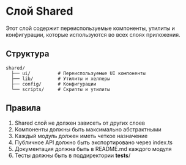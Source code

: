 # Слой Shared

Этот слой содержит переиспользуемые компоненты, утилиты и конфигурации, которые используются во всех слоях приложения.

## Структура

```
shared/
  ├── ui/          # Переиспользуемые UI компоненты
  ├── lib/         # Утилиты и хелперы
  ├── config/      # Конфигурации
  └── scripts/     # Скрипты и утилиты
```

## Правила

1. Shared слой не должен зависеть от других слоев
2. Компоненты должны быть максимально абстрактными
3. Каждый модуль должен иметь четкое назначение
4. Публичное API должно быть экспортировано через index.ts
5. Документация должна быть в README.md каждого модуля
6. Тесты должны быть в поддиректории __tests__/ 